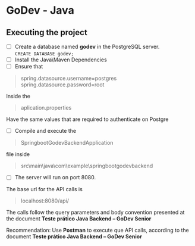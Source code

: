 # GoDev - Java

## Executing the project

 - [ ] Create a database named **godev** in the PostgreSQL server.<br> 
``
CREATE DATABASE godev; 
``
 - [ ] Install the Java\Maven Dependencies
 - [ ] Ensure that 

> spring.datasource.username=postgres <br>
> spring.datasource.password=root
> 
Inside the 
> aplication.properties

Have the same values that are required to authenticate on Postgre

 
 - [ ] Compile and execute the 

> SpringbootGodevBackendApplication

 file inside 

> src\main\java\com\example\springbootgodevbackend

 - [ ] The server will run on port 8080. 
 
 The base url for the API calls is

> localhost:8080/api/

The calls follow the query parameters and body convention presented at the document **Teste prático Java Backend – GoDev Senior**

 Recommendation: Use **Postman** to execute que API calls, according to the document **Teste prático Java Backend – GoDev Senior**
